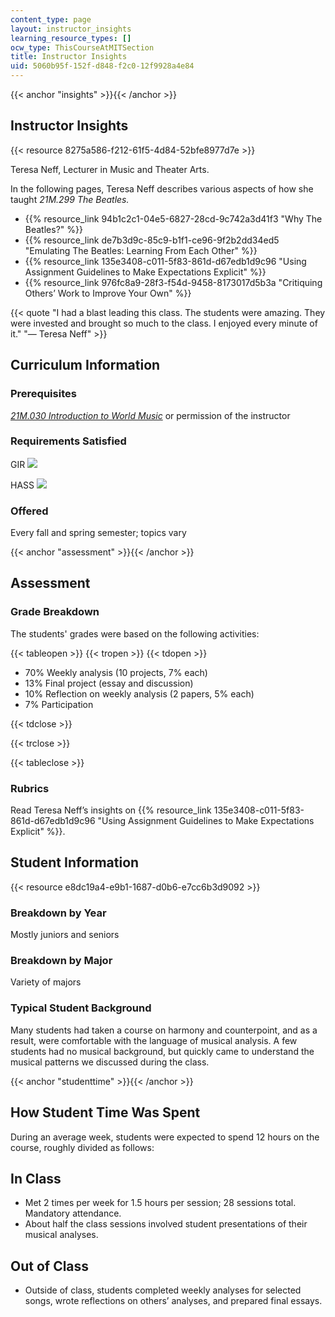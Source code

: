 ```yaml
---
content_type: page
layout: instructor_insights
learning_resource_types: []
ocw_type: ThisCourseAtMITSection
title: Instructor Insights
uid: 5060b95f-152f-d848-f2c0-12f9928a4e84
---
```


{{< anchor "insights" >}}{{< /anchor >}}

Instructor Insights
-------------------

{{< resource 8275a586-f212-61f5-4d84-52bfe8977d7e >}}

Teresa Neff, Lecturer in Music and Theater Arts.

In the following pages, Teresa Neff describes various aspects of how she taught _21M.299 The Beatles._

*   {{% resource_link 94b1c2c1-04e5-6827-28cd-9c742a3d41f3 "Why The Beatles?" %}}
*   {{% resource_link de7b3d9c-85c9-b1f1-ce96-9f2b2dd34ed5 "Emulating The Beatles: Learning From Each Other" %}}
*   {{% resource_link 135e3408-c011-5f83-861d-d67edb1d9c96 "Using Assignment Guidelines to Make Expectations Explicit" %}}
*   {{% resource_link 976fc8a9-28f3-f54d-9458-8173017d5b3a "Critiquing Others’ Work to Improve Your Own" %}}

{{< quote "I had a blast leading this class. The students were amazing. They were invested and brought so much to the class. I enjoyed every minute of it." "— Teresa Neff" >}}

Curriculum Information
----------------------

### Prerequisites

[_21M.030 Introduction to World Music_](/courses/21m-030-introduction-to-world-music-spring-2013) or permission of the instructor

### Requirements Satisfied

GIR ![](/images/educator/icon-question-gir.png)

HASS ![](/images/educator/icon-question-hass.png)

### Offered

Every fall and spring semester; topics vary

{{< anchor "assessment" >}}{{< /anchor >}}

Assessment
----------

### Grade Breakdown

The students' grades were based on the following activities:

{{< tableopen >}}
{{< tropen >}}
{{< tdopen >}}
- 70% Weekly analysis (10 projects, 7% each)
- 13% Final project (essay and discussion)
- 10% Reflection on weekly analysis (2 papers, 5% each)
- 7% Participation

{{< tdclose >}}

{{< trclose >}}

{{< tableclose >}}

### Rubrics

Read Teresa Neff’s insights on {{% resource_link 135e3408-c011-5f83-861d-d67edb1d9c96 "Using Assignment Guidelines to Make Expectations Explicit" %}}.

Student Information
-------------------

{{< resource e8dc19a4-e9b1-1687-d0b6-e7cc6b3d9092 >}}

### Breakdown by Year

Mostly juniors and seniors

### Breakdown by Major

Variety of majors 

### Typical Student Background

Many students had taken a course on harmony and counterpoint, and as a result, were comfortable with the language of musical analysis. A few students had no musical background, but quickly came to understand the musical patterns we discussed during the class.

{{< anchor "studenttime" >}}{{< /anchor >}}

How Student Time Was Spent
--------------------------

During an average week, students were expected to spend 12 hours on the course, roughly divided as follows:

In Class
--------

*   Met 2 times per week for 1.5 hours per session; 28 sessions total. Mandatory attendance.
*   About half the class sessions involved student presentations of their musical analyses.

Out of Class
------------

*   Outside of class, students completed weekly analyses for selected songs, wrote reflections on others’ analyses, and prepared final essays.